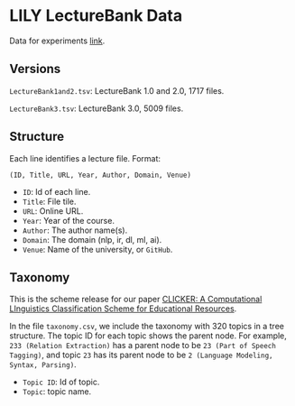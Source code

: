 # LILY LectureBank Data

Data for experiments [link](https://github.com/Yale-LILY/LectureBank).

## Versions
`LectureBank1and2.tsv`: LectureBank 1.0 and 2.0, 1717 files.

`LectureBank3.tsv`: LectureBank 3.0, 5009 files.

## Structure
Each line identifies a lecture file. Format:

`(ID, Title, URL, Year, Author, Domain, Venue)`


- `ID`: Id of each line.
- `Title`: File tile.
- `URL`: Online URL.
- `Year`: Year of the course.
- `Author`: The author name(s).
- `Domain`: The domain (nlp, ir, dl, ml, ai).
- `Venue`: Name of the university, or `GitHub`.

## Taxonomy

This is the scheme release for our paper [CLICKER: A Computational LInguistics Classification Scheme for Educational Resources](https://arxiv.org/abs/2112.08578).

In the file `taxonomy.csv`, we include the taxonomy with 320 topics in a tree structure. The topic ID for each topic shows the parent node. For example, `233 (Relation Extraction)` has a parent node to be `23 (Part of Speech Tagging)`, and topic `23` has its parent node to be `2 (Language Modeling, Syntax, Parsing)`.


- `Topic ID`: Id of topic.
- `Topic`: topic name.



